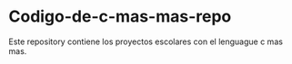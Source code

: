# Codigo-de-c-mas-mas-repo
Este repository contiene los proyectos escolares con el lenguague c mas mas. 
